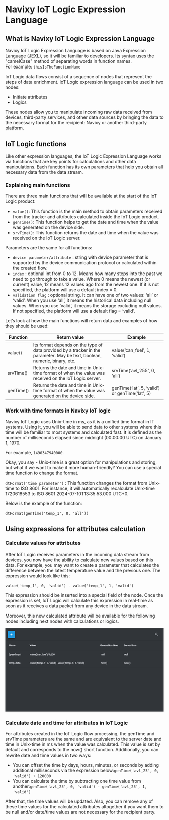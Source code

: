 # Navixy IoT Logic Expression Language

## What is Navixy IoT Logic Expression Language

Navixy IoT Logic Expression Language is based on Java Expression Language (JEXL), so it will be familiar to developers. Its syntax uses the "camelCase" method of separating words in function names.\
For example: `thisIsTheFunctionName`

IoT Logic data flows consist of a sequence of nodes that represent the steps of data enrichment. IoT Logic expression language can be used in two nodes:

* Initiate attributes
* Logics

These nodes allow you to manipulate incoming raw data received from devices, third-party services, and other data sources by bringing the data to the necessary format for the recipient: Navixy or another third-party platform.

## IoT Logic functions

Like other expression languages, the IoT Logic Expression Language works via functions that are key points for calculations and other data manipulations. Each function has its own parameters that help you obtain all necessary data from the data stream.

### Explaining main functions

There are three main functions that will be available at the start of the IoT Logic product:

* `value()`: This function is the main method to obtain parameters received from the tracker and attributes calculated inside the IoT Logic product.
* `genTime()`: This function helps to get the date and time when the value was generated on the device side.
* `srvTime()`: This function returns the date and time when the value was received on the IoT Logic server.

Parameters are the same for all functions:

* `device parameter/attribute` : string with device parameter that is supported by the device communication protocol or calculated within the created flow.
* `index` : optional int from 0 to 12. Means how many steps into the past we need to go through to take a value. Where 0 means the newest (or current) value, 12 means 12 values ago from the newest one. If it is not specified, the platform will use a default index = 0.
* `validation flag` : optional string. It can have one of two values: ‘all’ or ‘valid’. When you use ‘all’, it means the historical data including null values. When you use ‘valid’, it means the storage excluding null values. If not specified, the platform will use a default flag = ‘valid’.

Let’s look at how the main functions will return data and examples of how they should be used:

| **Function** | **Return value**                                                                                                           | **Example**                                     |
| ------------ | -------------------------------------------------------------------------------------------------------------------------- | ----------------------------------------------- |
| value()      | Its format depends on the type of data provided by a tracker in the parameter. May be text, boolean, numeric, binary, etc. | value(‘can\_fuel’, 1, ‘valid’)                  |
| srvTime()    | Returns the date and time in Unix-time format of when the value was received on the IoT Logic server.                      | srvTime(‘avl\_255’, 0, ‘all’)                   |
| genTime()    | Returns the date and time in Unix-time format of when the value was generated on the device side.                          | genTime(‘lat’, 5, ‘valid’) or genTime(‘lat’, 5) |

### Work with time formats in Navixy IoT logic

Navixy IoT Logic uses Unix-time in ms, as it is a unified time format in IT systems. Using it, you will be able to send data to other systems where this time will be familiar to most systems and calculated fast. It is defined as the number of milliseconds elapsed since midnight (00:00:00 UTC) on January 1, 1970.

For example, `1490347940000`.

Okay, you say - Unix-time is a great option for manipulations and storing, but what if we want to make it more human-friendly? You can use a special time function to change the format.

`dtFormat('time parameter')` : This function changes the format from Unix-time to ISO 8601. For instance, it will automatically recalculate Unix-time 1720618553 to ISO 8601 2024-07-10T13:35:53.000 UTC+0.

Below is the example of the function:

`dtFormat(genTime('temp_1', 0, 'all'))`

## Using expressions for attributes calculation

### Calculate values for attributes

After IoT Logic receives parameters in the incoming data stream from devices, you now have the ability to calculate new values based on this data. For example, you may want to create a parameter that calculates the difference between the latest temperature value and the previous one. The expression would look like this:

`value('temp_1', 0, 'valid') - value('temp_1', 1, 'valid')`

This expression should be inserted into a special field of the node. Once the expression is set, IoT Logic will calculate this expression in real-time as soon as it receives a data packet from any device in the data stream.

Moreover, this new calculated attribute will be available for the following nodes including next nodes with calculations or logics.

![image-20240823-105328.png](attachments/image-20240823-105328.png)

### Calculate date and time for attributes in IoT Logic

For attributes created in the IoT Logic flow processing, the genTime and srvTime parameters are the same and are equivalent to the server date and time in Unix-time in ms when the value was calculated. This value is set by default and corresponds to the now() short function. Additionally, you can rewrite date and time values in two ways:

* You can offset the time by days, hours, minutes, or seconds by adding additional milliseconds via the expression below:`genTime('avl_25', 0, 'valid') + 120000`
* You can calculate the time by subtracting one time value from another:`genTime('avl_25', 0, 'valid') - genTime('avl_25', 1, 'valid')`

After that, the time values will be updated. Also, you can remove any of these time values for the calculated attributes altogether if you want them to be null and/or date/time values are not necessary for the recipient party.
